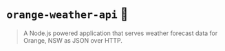# `orange-weather-api` :tangerine:

> A Node.js powered application that serves weather forecast data for Orange, NSW as JSON over HTTP.
